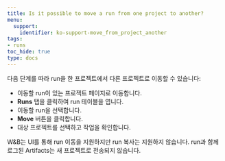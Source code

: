 ```yaml
---
title: Is it possible to move a run from one project to another?
menu:
  support:
    identifier: ko-support-move_from_project_another
tags:
- runs
toc_hide: true
type: docs
---
```


다음 단계를 따라 run을 한 프로젝트에서 다른 프로젝트로 이동할 수 있습니다:

- 이동할 run이 있는 프로젝트 페이지로 이동합니다.
- **Runs** 탭을 클릭하여 run 테이블을 엽니다.
- 이동할 run을 선택합니다.
- **Move** 버튼을 클릭합니다.
- 대상 프로젝트를 선택하고 작업을 확인합니다.

W&B는 UI를 통해 run 이동을 지원하지만 run 복사는 지원하지 않습니다. run과 함께 로그된 Artifacts는 새 프로젝트로 전송되지 않습니다.

